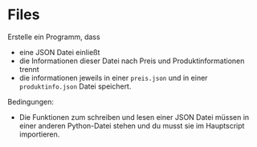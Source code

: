 # Files

Erstelle ein Programm, dass
- eine JSON Datei einließt
- die Informationen dieser Datei nach Preis und Produktinformationen trennt
- die informationen jeweils in einer `preis.json` und in einer `produktinfo.json` Datei speichert.

Bedingungen:
- Die Funktionen zum schreiben und lesen einer JSON Datei müssen in einer anderen Python-Datei stehen und du musst sie im Hauptscript importieren.
